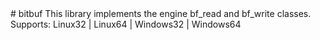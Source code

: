 <type name="bitbuf" category="libraryfunc" is="library">
	<summary>
		# bitbuf
		This library implements the engine <page>bf_read</page> and <page>bf_write</page> classes.<br>
		Supports: Linux32 | Linux64 | Windows32 | Windows64  
		<added version="0.4"></added>
	</summary>
</type>